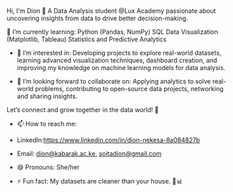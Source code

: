 Hi, I'm Dion 👋
A Data Analysis student @Lux Academy passionate about uncovering insights from data to drive better decision-making.

🌱 I’m currently learning:
Python (Pandas, NumPy)
SQL
Data Visualization (Matplotlib, Tableau)
Statistics and Predictive Analytics

- 👀 I’m interested in:
Developing projects to explore real-world datasets,
learning advanced visualization techniques, dashboard creation,
and improving my knowledge on machine learning models for data analysis.

- 💞️ I’m looking forward to collaborate on:
Applying analytics to solve real-world problems,
contributing to open-source data projects,
networking and sharing insights.

Let’s connect and grow together in the data world! 🚀

- 📫 How to reach me:
- LinkedIn:https://www.linkedin.com/in/dion-nekesa-8a084827b
- Email: dion@kabarak.ac.ke, soitadion@gmail.com
- 😄 Pronouns: She/her

- ⚡ Fun fact: My datasets are cleaner than your house. 🧼📊




<!---
dion-nekesa/dion-nekesa is a ✨ special ✨ repository because its `README.md` (this file) appears on your GitHub profile.
You can click the Preview link to take a look at your changes.
--->
